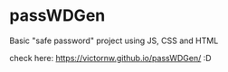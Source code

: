 # passWDGen
Basic "safe password" project using JS, CSS and HTML

check here: https://victornw.github.io/passWDGen/ :D
